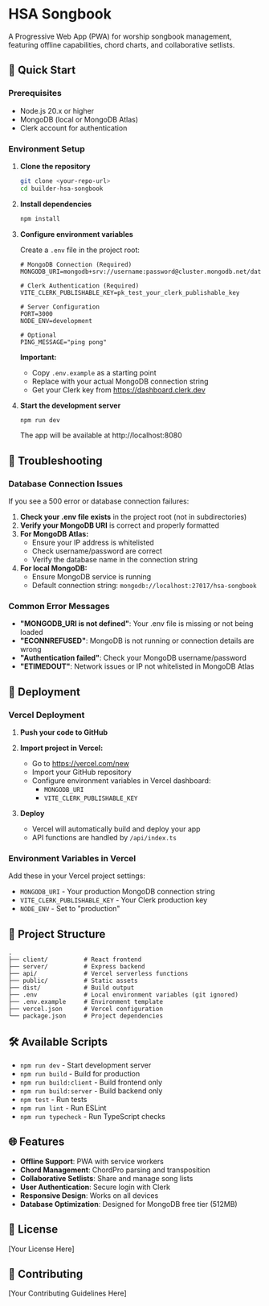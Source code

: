 # HSA Songbook

A Progressive Web App (PWA) for worship songbook management, featuring offline capabilities, chord charts, and collaborative setlists.

## 🚀 Quick Start

### Prerequisites

- Node.js 20.x or higher
- MongoDB (local or MongoDB Atlas)
- Clerk account for authentication

### Environment Setup

1. **Clone the repository**
   ```bash
   git clone <your-repo-url>
   cd builder-hsa-songbook
   ```

2. **Install dependencies**
   ```bash
   npm install
   ```

3. **Configure environment variables**

   Create a `.env` file in the project root:
   ```env
   # MongoDB Connection (Required)
   MONGODB_URI=mongodb+srv://username:password@cluster.mongodb.net/database

   # Clerk Authentication (Required)
   VITE_CLERK_PUBLISHABLE_KEY=pk_test_your_clerk_publishable_key

   # Server Configuration
   PORT=3000
   NODE_ENV=development

   # Optional
   PING_MESSAGE="ping pong"
   ```

   **Important:**
   - Copy `.env.example` as a starting point
   - Replace with your actual MongoDB connection string
   - Get your Clerk key from https://dashboard.clerk.dev

4. **Start the development server**
   ```bash
   npm run dev
   ```

   The app will be available at http://localhost:8080

## 🔧 Troubleshooting

### Database Connection Issues

If you see a 500 error or database connection failures:

1. **Check your .env file exists** in the project root (not in subdirectories)
2. **Verify your MongoDB URI** is correct and properly formatted
3. **For MongoDB Atlas:**
   - Ensure your IP address is whitelisted
   - Check username/password are correct
   - Verify the database name in the connection string
4. **For local MongoDB:**
   - Ensure MongoDB service is running
   - Default connection string: `mongodb://localhost:27017/hsa-songbook`

### Common Error Messages

- **"MONGODB_URI is not defined"**: Your .env file is missing or not being loaded
- **"ECONNREFUSED"**: MongoDB is not running or connection details are wrong
- **"Authentication failed"**: Check your MongoDB username/password
- **"ETIMEDOUT"**: Network issues or IP not whitelisted in MongoDB Atlas

## 🚀 Deployment

### Vercel Deployment

1. **Push your code to GitHub**

2. **Import project in Vercel:**
   - Go to https://vercel.com/new
   - Import your GitHub repository
   - Configure environment variables in Vercel dashboard:
     - `MONGODB_URI`
     - `VITE_CLERK_PUBLISHABLE_KEY`

3. **Deploy**
   - Vercel will automatically build and deploy your app
   - API functions are handled by `/api/index.ts`

### Environment Variables in Vercel

Add these in your Vercel project settings:
- `MONGODB_URI` - Your production MongoDB connection string
- `VITE_CLERK_PUBLISHABLE_KEY` - Your Clerk production key
- `NODE_ENV` - Set to "production"

## 📁 Project Structure

```
.
├── client/          # React frontend
├── server/          # Express backend
├── api/             # Vercel serverless functions
├── public/          # Static assets
├── dist/            # Build output
├── .env             # Local environment variables (git ignored)
├── .env.example     # Environment template
├── vercel.json      # Vercel configuration
└── package.json     # Project dependencies
```

## 🛠️ Available Scripts

- `npm run dev` - Start development server
- `npm run build` - Build for production
- `npm run build:client` - Build frontend only
- `npm run build:server` - Build backend only
- `npm test` - Run tests
- `npm run lint` - Run ESLint
- `npm run typecheck` - Run TypeScript checks

## 🌐 Features

- **Offline Support**: PWA with service workers
- **Chord Management**: ChordPro parsing and transposition
- **Collaborative Setlists**: Share and manage song lists
- **User Authentication**: Secure login with Clerk
- **Responsive Design**: Works on all devices
- **Database Optimization**: Designed for MongoDB free tier (512MB)

## 📝 License

[Your License Here]

## 🤝 Contributing

[Your Contributing Guidelines Here]
